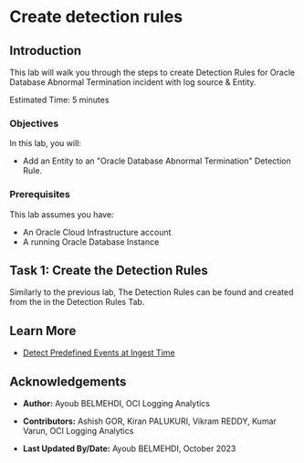 # Create detection rules

## Introduction

This lab will walk you through the steps to create Detection Rules for Oracle Database Abnormal Termination incident with log source & Entity.

Estimated Time: 5 minutes

### Objectives

In this lab, you will:

* Add an Entity to an "Oracle Database Abnormal Termination" Detection Rule.

### Prerequisites

This lab assumes you have:

* An Oracle Cloud Infrastructure account
* A running Oracle Database Instance
<!-- * Finished **"Lab 1: Create detection rules with database log source"** -->

## Task 1: Create the Detection Rules

Similarly to the previous lab, The Detection Rules can be found and created from the in the Detection Rules Tab.

## Learn More

* [Detect Predefined Events at Ingest Time](https://docs.oracle.com/en-us/iaas/logging-analytics/doc/detect-predefined-events-ingest-time.html#GUID-D28CF994-288F-48C3-8CE5-28CE29C3482C)

## Acknowledgements

* **Author:** Ayoub BELMEHDI, OCI Logging Analytics

* **Contributors:** Ashish GOR, Kiran PALUKURI, Vikram REDDY, Kumar Varun, OCI Logging Analytics

* **Last Updated By/Date:** Ayoub BELMEHDI, October 2023
